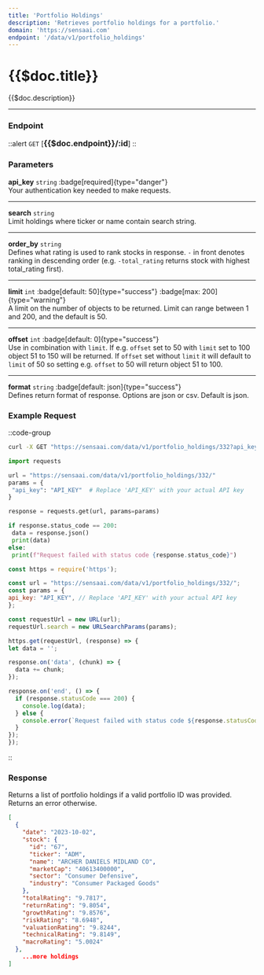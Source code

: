 ```yaml
---
title: 'Portfolio Holdings'
description: 'Retrieves portfolio holdings for a portfolio.'
domain: 'https://sensaai.com'
endpoint: '/data/v1/portfolio_holdings'
---
```


# {{$doc.title}}

{{$doc.description}}

---

### Endpoint

::alert
`GET` [<span style="font-size:1.15em;">**{{$doc.endpoint}}/:id**</span>] 
::

### Parameters

**api_key** `string` :badge[required]{type="danger"}<br style="margin: 0.4em;">
Your authentication key needed to make requests.

---

**search** `string`<br style="margin: 0.4em;">
Limit holdings where ticker or name contain search string.

---

**order_by** `string`<br style="margin: 0.4em;"> 
Defines what rating is used to rank stocks in response. `-` in front denotes ranking in descending order (e.g. `-total_rating` returns stock with highest total_rating first).

---

**limit** `int` :badge[default: 50]{type="success"} :badge[max: 200]{type="warning"}<br style="margin: 0.4em;">
A limit on the number of objects to be returned. Limit can range between 1 and 200, and the default is 50. 

---

**offset** `int` :badge[default: 0]{type="success"} <br style="margin: 0.4em;">
Use in combination with `limit`. If e.g. `offset` set to 50 with `limit` set to 100 object 51 to 150 will be returned. If `offset` set without `limit` it will default to `limit` of 50 so setting e.g. `offset` to 50 will return object 51 to 100.

---

**format** `string` :badge[default: json]{type="success"} <br style="margin: 0.4em;">
Defines return format of response. Options are json or csv. Default is json.

### Example Request

::code-group

  ```bash [cURL]
  curl -X GET "https://sensaai.com/data/v1/portfolio_holdings/332?api_key=API_KEY"
  ```

   ```py [Python]
 import requests

url = "https://sensaai.com/data/v1/portfolio_holdings/332/"
params = {
    "api_key": "API_KEY"  # Replace 'API_KEY' with your actual API key
}

response = requests.get(url, params=params)

if response.status_code == 200:
    data = response.json()
    print(data)
else:
    print(f"Request failed with status code {response.status_code}")
  ```
 
  ```js [JavaScript]
  const https = require('https');

const url = "https://sensaai.com/data/v1/portfolio_holdings/332/";
const params = {
  api_key: "API_KEY", // Replace 'API_KEY' with your actual API key
};

const requestUrl = new URL(url);
requestUrl.search = new URLSearchParams(params);

https.get(requestUrl, (response) => {
  let data = '';

  response.on('data', (chunk) => {
    data += chunk;
  });

  response.on('end', () => {
    if (response.statusCode === 200) {
      console.log(data);
    } else {
      console.error(`Request failed with status code ${response.statusCode}`);
    }
  });
});
  ```
::

### Response

Returns a list of portfolio holdings if a valid portfolio ID was provided. Returns an error otherwise.

```json
[
  {
    "date": "2023-10-02",
    "stock": {
      "id": "67",
      "ticker": "ADM",
      "name": "ARCHER DANIELS MIDLAND CO",
      "marketCap": "40613400000",
      "sector": "Consumer Defensive",
      "industry": "Consumer Packaged Goods"
    },
    "totalRating": "9.7817",
    "returnRating": "9.8054",
    "growthRating": "9.8576",
    "riskRating": "8.6948",
    "valuationRating": "9.8244",
    "technicalRating": "9.8149",
    "macroRating": "5.0024"
  },
    ...more holdings
]
```

